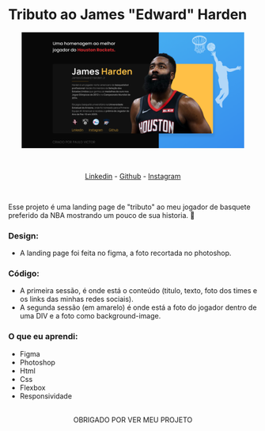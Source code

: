 # Tributo ao James "Edward" Harden

<p align="center">
<img src="./assets/thumb.png" width="450px" heigh="450px" > 
</p>

<br>

<p align="center">
<a target="_blank" href="https://www.linkedin.com/in/paulopbi/">Linkedin</a> -
<a target="_blank" href="https://github.com/Paulpbi">Github</a> -
<a target="_blank" href="https://www.instagram.com/paulopbi_/">Instagram</a>
</p>

<br>

Esse projeto é uma landing page de "tributo" ao meu jogador de basquete preferido da NBA mostrando um pouco de sua historia. 🏀

### Design:

- A landing page foi feita no figma, a foto recortada no photoshop.

### Código:

- A primeira sessão, é onde está o conteúdo (titulo, texto, foto dos times e os links das minhas redes sociais).
- A segunda sessão (em amarelo) é onde está a foto do jogador dentro de uma DIV e a foto como background-image.

### O que eu aprendi:

- Figma
- Photoshop
- Html
- Css
- Flexbox
- Responsividade
  <br><br>

<center>
OBRIGADO POR VER MEU PROJETO
</center>
